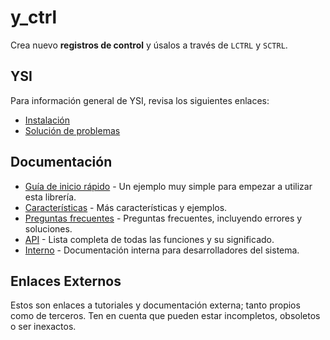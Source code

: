 # y_ctrl

Crea nuevo **registros de control** y úsalos a través de `LCTRL` y `SCTRL`.

## YSI

Para información general de YSI, revisa los siguientes enlaces:

* [Instalación](../instalacion.md)
* [Solución de problemas](../solucion-problemas.md)

## Documentación

* [Guía de inicio rápido](y_ctrl/inicio-rapido.md) - Un ejemplo muy simple para empezar a utilizar esta librería.
* [Características](y_ctrl/caracteristicas.md) - Más características y ejemplos.
* [Preguntas frecuentes](y_ctrl/preguntas-frecuentes.md) - Preguntas frecuentes, incluyendo errores y soluciones.
* [API](y_ctrl/api.md) - Lista completa de todas las funciones y su significado.
* [Interno](y_ctrl/interno.md) - Documentación interna para desarrolladores del sistema.

## Enlaces Externos

Estos son enlaces a tutoriales y documentación externa; tanto propios como de terceros. Ten en cuenta que pueden estar incompletos, obsoletos o ser inexactos.
